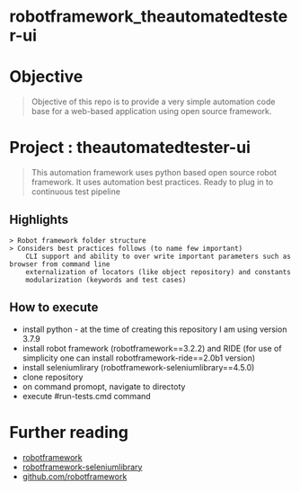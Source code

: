 # robotframework_theautomatedtester-ui

# Objective
> Objective of this repo is to provide a very simple automation code base for a web-based application using open source framework.

# Project : theautomatedtester-ui
> This automation framework uses python based open source robot framework. It uses automation best practices. Ready to plug in to continuous test pipeline

## Highlights
```
> Robot framework folder structure
> Considers best practices follows (to name few important) 
	CLI support and ability to over write important parameters such as browser from command line
	externalization of locators (like object repository) and constants
	modularization (keywords and test cases)
```

## How to execute
- install python - at the time of creating this repository I am using version 3.7.9
- install robot framework (robotframework==3.2.2) and RIDE (for use of simplicity one can install robotframework-ride==2.0b1 version)
- install seleniumlirary (robotframework-seleniumlibrary==4.5.0)
- clone repository
- on command promopt, navigate to directoty
- execute #run-tests.cmd command

# Further reading
- [robotframework](https://robotframework.org/)
- [robotframework-seleniumlibrary](https://robotframework.org/SeleniumLibrary/)
- [github.com/robotframework](https://github.com/robotframework/robotframework)
